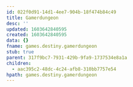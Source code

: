 ```yaml
---
id: 022f0d91-14d1-4ee7-904b-18f474b84c49
title: Gamerdungeon
desc: ''
updated: 1603642840595
created: 1603642840595
data: {}
fname: games.destiny.gamerdungeon
stub: true
parent: 317f9bc7-7931-429b-9fa9-1737534e8a1a
children:
  - aac395c2-48dc-4c24-afb8-310bb7757e54
hpath: games.destiny.gamerdungeon
---
```


